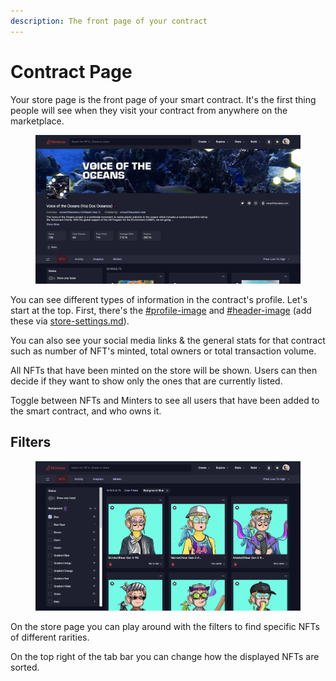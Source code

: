 ```yaml
---
description: The front page of your contract
---
```


# Contract Page

Your store page is the front page of your smart contract. It's the first thing people will see when they visit your contract from anywhere on the marketplace.

<figure><img src="../../.gitbook/assets/Screenshot 2023-04-11 at 15.41.png" alt=""><figcaption></figcaption></figure>

You can see different types of information in the contract's profile. Let's start at the top. First, there's the [#profile-image](store-settings.md#profile-image "mention") and [#header-image](store-settings.md#header-image "mention") (add these via [store-settings.md](store-settings.md "mention")).&#x20;

You can also see your social media links & the general stats for that contract such as number of NFT's minted, total owners or total transaction volume.&#x20;

All NFTs that have been minted on the store will be shown. Users can then decide if they want to show only the ones that are currently listed.

Toggle between NFTs and Minters to see all users that have been added to the smart contract, and who owns it.&#x20;

## Filters

<figure><img src="../../.gitbook/assets/Screenshot 2023-04-11 at 17.27.49.png" alt=""><figcaption></figcaption></figure>

On the store page you can play around with the filters to find specific NFTs of different rarities.

On the top right of the tab bar you can change how the displayed NFTs are sorted.
